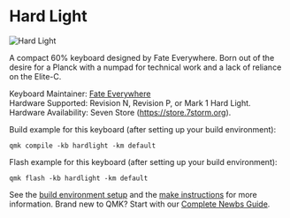 # Hard Light

![Hard Light](https://i.imgur.com/X6Katar.png)

A compact 60% keyboard designed by Fate Everywhere. Born out of the desire for a Planck with a numpad for technical work and a lack of reliance on the Elite-C.

Keyboard Maintainer: [Fate Everywhere](https://github.com/fateeverywhere)  
Hardware Supported: Revision N, Revision P, or Mark 1 Hard Light.  
Hardware Availability: Seven Store (https://store.7storm.org).

Build example for this keyboard (after setting up your build environment):

    qmk compile -kb hardlight -km default

Flash example for this keyboard (after setting up your build environment):
 
    qmk flash -kb hardlight -km default

See the [build environment setup](https://docs.qmk.fm/#/getting_started_build_tools) and the [make instructions](https://docs.qmk.fm/#/getting_started_make_guide) for more information. Brand new to QMK? Start with our [Complete Newbs Guide](https://docs.qmk.fm/#/newbs).